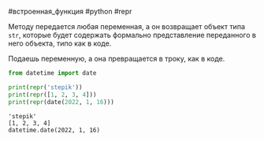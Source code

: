 #встроенная_функция #python #repr


Методу передается любая переменная, а он возвращает объект типа `str`, которые будет содержать формально представление переданного в него объекта, типо как в коде.

Подаешь переменную, а она превращается в троку, как в коде.
```python
from datetime import date

print(repr('stepik'))
print(repr([1, 2, 3, 4]))
print(repr(date(2022, 1, 16)))
```
```
'stepik'
[1, 2, 3, 4]
datetime.date(2022, 1, 16)
```